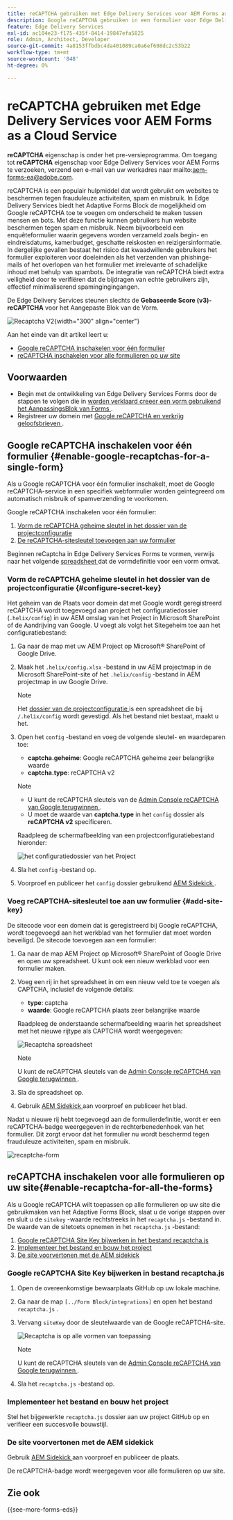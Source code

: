 ```yaml
---
title: reCAPTCHA gebruiken met Edge Delivery Services voor AEM Forms as a Cloud Service
description: Google reCAPTCHA gebruiken in een formulier voor Edge Delivery Services voor AEM Forms
feature: Edge Delivery Services
exl-id: ac104e23-f175-435f-8414-19847efa5825
role: Admin, Architect, Developer
source-git-commit: 4a8153ffbdbc4da401089ca0a6ef608dc2c53b22
workflow-type: tm+mt
source-wordcount: '848'
ht-degree: 0%

---
```



# reCAPTCHA gebruiken met Edge Delivery Services voor AEM Forms as a Cloud Service

<span> **reCAPTCHA** eigenschap is onder het pre-versieprogramma. Om toegang tot **reCAPTCHA** eigenschap voor Edge Delivery Services voor AEM Forms te verzoeken, verzend een e-mail van uw werkadres naar mailto:aem-forms-ea@adobe.com.</span>

reCAPTCHA is een populair hulpmiddel dat wordt gebruikt om websites te beschermen tegen frauduleuze activiteiten, spam en misbruik. In Edge Delivery Services biedt het Adaptive Forms Block de mogelijkheid om Google reCAPTCHA toe te voegen om onderscheid te maken tussen mensen en bots. Met deze functie kunnen gebruikers hun website beschermen tegen spam en misbruik.
Neem bijvoorbeeld een enquêteformulier waarin gegevens worden verzameld zoals begin- en eindreisdatums, kamerbudget, geschatte reiskosten en reizigersinformatie. In dergelijke gevallen bestaat het risico dat kwaadwillende gebruikers het formulier exploiteren voor doeleinden als het verzenden van phishinge-mails of het overlopen van het formulier met irrelevante of schadelijke inhoud met behulp van spambots. De integratie van reCAPTCHA biedt extra veiligheid door te verifiëren dat de bijdragen van echte gebruikers zijn, effectief minimaliserend spamingingingangen.

<!-- ![Recaptcha Image](/help/edge/docs/forms/assets/recaptcha-image.png){width="300" align="center"} -->

De Edge Delivery Services steunen slechts de **Gebaseerde Score (v3)-reCAPTCHA** voor het Aangepaste Blok van de Vorm.

![ Recaptcha V2 ](/help/forms/assets/recaptcha-v2-invisible.png){width="300" align="center"}


Aan het einde van dit artikel leert u:
* [Google reCAPTCHA inschakelen voor één formulier](#enable-google-recaptchas-for-a-single-form)
* [reCAPTCHA inschakelen voor alle formulieren op uw site](#enable-recaptcha-for-all-the-forms)

## Voorwaarden

* Begin met de ontwikkeling van Edge Delivery Services Forms door de stappen te volgen die in [ worden verklaard creeer een vorm gebruikend het AanpassingsBlok van Forms ](/help/edge/docs/forms/create-forms.md).
* Registreer uw domein met [ Google reCAPTCHA en verkrijg geloofsbrieven ](https://www.google.com/recaptcha/admin/create).

## Google reCAPTCHA inschakelen voor één formulier {#enable-google-recaptchas-for-a-single-form}

Als u Google reCAPTCHA voor één formulier inschakelt, moet de Google reCAPTCHA-service in een specifiek webformulier worden geïntegreerd om automatisch misbruik of spamverzending te voorkomen.

Google reCAPTCHA inschakelen voor één formulier:
1. [Vorm de reCAPTCHA geheime sleutel in het dossier van de projectconfiguratie](#configure-secret-key)
1. [De reCAPTCHA-sitesleutel toevoegen aan uw formulier](#add-site-key)

Beginnen reCaptcha in Edge Delivery Services Forms te vormen, verwijs naar het volgende [ spreadsheet ](/help/edge/docs/forms/assets/recaptcha.xlsx) dat de vormdefinitie voor een vorm omvat.

### Vorm de reCAPTCHA geheime sleutel in het dossier van de projectconfiguratie {#configure-secret-key}

Het geheim van de Plaats voor domein dat met Google wordt geregistreerd reCAPTCHA wordt toegevoegd aan project het configuratiedossier (`.helix/config`) in uw AEM omslag van het Project in Microsoft SharePoint of de Aandrijving van Google. U voegt als volgt het Sitegeheim toe aan het configuratiebestand:

1. Ga naar de map met uw AEM Project op Microsoft® SharePoint of Google Drive.
1. Maak het `.helix/config.xlsx` -bestand in uw AEM projectmap in de Microsoft SharePoint-site of het `.helix/config` -bestand in AEM projectmap in uw Google Drive.

   >[!NOTE]
   >
   > Het [ dossier van de projectconfiguratie ](https://www.aem.live/docs/configuration) is een spreadsheet die bij `/.helix/config` wordt gevestigd. Als het bestand niet bestaat, maakt u het.

1. Open het `config` -bestand en voeg de volgende sleutel- en waardeparen toe:

   * **captcha.geheime**: Google reCAPTCHA geheime zeer belangrijke waarde
   * **captcha.type**: reCAPTCHA v2

   >[!NOTE]
   >
   >  * U kunt de reCAPTCHA sleutels van de [ Admin Console reCAPTCHA van Google terugwinnen ](https://www.google.com/recaptcha/admin).
   >  * U moet de waarde van **captcha.type** in het `config` dossier als **reCAPTCHA v2** specificeren.

   Raadpleeg de schermafbeelding van een projectconfiguratiebestand hieronder:

   ![ het configuratiedossier van het Project ](/help/forms/assets/recaptcha-config-file.png)

1. Sla het `config` -bestand op.

1. Voorproef en publiceer het `config` dossier gebruikend [ AEM Sidekick ](https://www.aem.live/developer/tutorial#preview-and-publish-your-content).

### Voeg reCAPTCHA-sitesleutel toe aan uw formulier {#add-site-key}

De sitecode voor een domein dat is geregistreerd bij Google reCAPTCHA, wordt toegevoegd aan het werkblad van het formulier dat moet worden beveiligd. De sitecode toevoegen aan een formulier:

1. Ga naar de map AEM Project op Microsoft® SharePoint of Google Drive en open uw spreadsheet. U kunt ook een nieuw werkblad voor een formulier maken.
1. Voeg een rij in het spreadsheet in om een nieuw veld toe te voegen als CAPTCHA, inclusief de volgende details:
   * **type**: captcha
   * **waarde**: Google reCAPTCHA plaats zeer belangrijke waarde

   Raadpleeg de onderstaande schermafbeelding waarin het spreadsheet met het nieuwe rijtype als CAPTCHA wordt weergegeven:

   ![ Recaptcha spreadsheet ](/help/edge/docs/forms/assets/recaptcha-spreadsheet.png)

   >[!NOTE]
   >
   >  U kunt de reCAPTCHA sleutels van de [ Admin Console reCAPTCHA van Google terugwinnen ](https://www.google.com/recaptcha/admin).

1. Sla de spreadsheet op.
1. Gebruik [ AEM Sidekick ](https://www.aem.live/developer/tutorial#preview-and-publish-your-content) aan voorproef en publiceer het blad.

Nadat u nieuwe rij hebt toegevoegd aan de formulierdefinitie, wordt er een reCAPTCHA-badge weergegeven in de rechterbenedenhoek van het formulier. Dit zorgt ervoor dat het formulier nu wordt beschermd tegen frauduleuze activiteiten, spam en misbruik.

![ recaptcha-form ](/help/edge/docs/forms/assets/recaptcha-form.png)

## reCAPTCHA inschakelen voor alle formulieren op uw site{#enable-recaptcha-for-all-the-forms}

Als u Google reCAPTCHA wilt toepassen op alle formulieren op uw site die gebruikmaken van het Adaptive Forms Block, slaat u de vorige stappen over en sluit u de `sitekey` -waarde rechtstreeks in het `recaptcha.js` -bestand in. De waarde van de sitetoets opnemen in het `recaptcha.js` -bestand:

1. [Google reCAPTCHA Site Key bijwerken in het bestand recaptcha.js](#1-update-google-recaptcha-site-key-in-recaptchajs-file)
1. [Implementeer het bestand en bouw het project](#2-deploy-the-file-and-build-the-project)
1. [De site voorvertonen met de AEM sidekick](#3-preview-the-site-using-the-aem-sidekick)

### Google reCAPTCHA Site Key bijwerken in bestand recaptcha.js

1. Open de overeenkomstige bewaarplaats GitHub op uw lokale machine.
1. Ga naar de map `[../Form Block/integrations]` en open het bestand `recaptcha.js` .
1. Vervang `siteKey` door de sleutelwaarde van de Google reCAPTCHA-site.

   ![ Recaptcha is op alle vormen van toepassing ](/help/forms/assets/recaptcha-apply-to-all-forms.png)

   >[!NOTE]
   >
   >  U kunt de reCAPTCHA sleutels van de [ Admin Console reCAPTCHA van Google terugwinnen ](https://www.google.com/recaptcha/admin).

1. Sla het `recaptcha.js` -bestand op.

### Implementeer het bestand en bouw het project

Stel het bijgewerkte `recaptcha.js` dossier aan uw project GitHub op en verifieer een succesvolle bouwstijl.

### De site voorvertonen met de AEM sidekick

Gebruik [ AEM Sidekick ](https://www.aem.live/developer/tutorial#preview-and-publish-your-content) aan voorproef en publiceer de plaats.

De reCAPTCHA-badge wordt weergegeven voor alle formulieren op uw site.

## Zie ook

{{see-more-forms-eds}}

